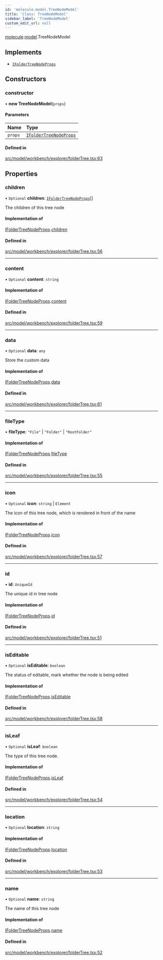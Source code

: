 ```yaml
---
id: 'molecule.model.TreeNodeModel'
title: 'Class: TreeNodeModel'
sidebar_label: 'TreeNodeModel'
custom_edit_url: null
---
```


[molecule](../namespaces/molecule).[model](../namespaces/molecule.model).TreeNodeModel

## Implements

-   [`IFolderTreeNodeProps`](../interfaces/molecule.model.IFolderTreeNodeProps)

## Constructors

### constructor

• **new TreeNodeModel**(`props`)

#### Parameters

| Name    | Type                                                                        |
| :------ | :-------------------------------------------------------------------------- |
| `props` | [`IFolderTreeNodeProps`](../interfaces/molecule.model.IFolderTreeNodeProps) |

#### Defined in

[src/model/workbench/explorer/folderTree.tsx:63](https://github.com/DTStack/molecule/blob/46c80551/src/model/workbench/explorer/folderTree.tsx#L63)

## Properties

### children

• `Optional` **children**: [`IFolderTreeNodeProps`](../interfaces/molecule.model.IFolderTreeNodeProps)[]

The children of this tree node

#### Implementation of

[IFolderTreeNodeProps](../interfaces/molecule.model.IFolderTreeNodeProps).[children](../interfaces/molecule.model.IFolderTreeNodeProps#children)

#### Defined in

[src/model/workbench/explorer/folderTree.tsx:56](https://github.com/DTStack/molecule/blob/46c80551/src/model/workbench/explorer/folderTree.tsx#L56)

---

### content

• `Optional` **content**: `string`

#### Implementation of

[IFolderTreeNodeProps](../interfaces/molecule.model.IFolderTreeNodeProps).[content](../interfaces/molecule.model.IFolderTreeNodeProps#content)

#### Defined in

[src/model/workbench/explorer/folderTree.tsx:59](https://github.com/DTStack/molecule/blob/46c80551/src/model/workbench/explorer/folderTree.tsx#L59)

---

### data

• `Optional` **data**: `any`

Store the custom data

#### Implementation of

[IFolderTreeNodeProps](../interfaces/molecule.model.IFolderTreeNodeProps).[data](../interfaces/molecule.model.IFolderTreeNodeProps#data)

#### Defined in

[src/model/workbench/explorer/folderTree.tsx:61](https://github.com/DTStack/molecule/blob/46c80551/src/model/workbench/explorer/folderTree.tsx#L61)

---

### fileType

• **fileType**: `"File"` \| `"Folder"` \| `"RootFolder"`

#### Implementation of

[IFolderTreeNodeProps](../interfaces/molecule.model.IFolderTreeNodeProps).[fileType](../interfaces/molecule.model.IFolderTreeNodeProps#filetype)

#### Defined in

[src/model/workbench/explorer/folderTree.tsx:55](https://github.com/DTStack/molecule/blob/46c80551/src/model/workbench/explorer/folderTree.tsx#L55)

---

### icon

• `Optional` **icon**: `string` \| `Element`

The icon of this tree node, which is rendered in front of the name

#### Implementation of

[IFolderTreeNodeProps](../interfaces/molecule.model.IFolderTreeNodeProps).[icon](../interfaces/molecule.model.IFolderTreeNodeProps#icon)

#### Defined in

[src/model/workbench/explorer/folderTree.tsx:57](https://github.com/DTStack/molecule/blob/46c80551/src/model/workbench/explorer/folderTree.tsx#L57)

---

### id

• **id**: `UniqueId`

The unique id in tree node

#### Implementation of

[IFolderTreeNodeProps](../interfaces/molecule.model.IFolderTreeNodeProps).[id](../interfaces/molecule.model.IFolderTreeNodeProps#id)

#### Defined in

[src/model/workbench/explorer/folderTree.tsx:51](https://github.com/DTStack/molecule/blob/46c80551/src/model/workbench/explorer/folderTree.tsx#L51)

---

### isEditable

• `Optional` **isEditable**: `boolean`

The status of editable, mark whether the node is being edited

#### Implementation of

[IFolderTreeNodeProps](../interfaces/molecule.model.IFolderTreeNodeProps).[isEditable](../interfaces/molecule.model.IFolderTreeNodeProps#iseditable)

#### Defined in

[src/model/workbench/explorer/folderTree.tsx:58](https://github.com/DTStack/molecule/blob/46c80551/src/model/workbench/explorer/folderTree.tsx#L58)

---

### isLeaf

• `Optional` **isLeaf**: `boolean`

The type of this tree node.

#### Implementation of

[IFolderTreeNodeProps](../interfaces/molecule.model.IFolderTreeNodeProps).[isLeaf](../interfaces/molecule.model.IFolderTreeNodeProps#isleaf)

#### Defined in

[src/model/workbench/explorer/folderTree.tsx:54](https://github.com/DTStack/molecule/blob/46c80551/src/model/workbench/explorer/folderTree.tsx#L54)

---

### location

• `Optional` **location**: `string`

#### Implementation of

[IFolderTreeNodeProps](../interfaces/molecule.model.IFolderTreeNodeProps).[location](../interfaces/molecule.model.IFolderTreeNodeProps#location)

#### Defined in

[src/model/workbench/explorer/folderTree.tsx:53](https://github.com/DTStack/molecule/blob/46c80551/src/model/workbench/explorer/folderTree.tsx#L53)

---

### name

• `Optional` **name**: `string`

The name of this tree node

#### Implementation of

[IFolderTreeNodeProps](../interfaces/molecule.model.IFolderTreeNodeProps).[name](../interfaces/molecule.model.IFolderTreeNodeProps#name)

#### Defined in

[src/model/workbench/explorer/folderTree.tsx:52](https://github.com/DTStack/molecule/blob/46c80551/src/model/workbench/explorer/folderTree.tsx#L52)
